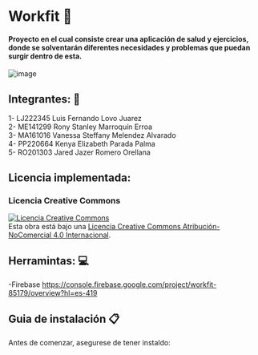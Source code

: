 # Workfit :nut_and_bolt:
#### Proyecto en el cual consiste crear una aplicación de salud y ejercicios, donde se solventarán diferentes necesidades y problemas que puedan surgir dentro de esta. 

![image](https://th.bing.com/th/id/R.c9db8cb4b56f1e04795259194ba2cbb6?rik=ABUUpoa%2fhSZ7yw&pid=ImgRaw&r=0) 

## Integrantes: :busts_in_silhouette:

1- LJ222345 Luis Fernando Lovo Juarez<br>
2- ME141299 Rony Stanley Marroquín Erroa <br>
3- MA161016 Vanessa Steffany Melendez Alvarado<br>
4- PP220664 Kenya Elizabeth Parada Palma<br>
5- RO201303  Jared Jazer Romero Orellana<br>

## Licencia implementada:
### Licencia Creative Commons
<a rel="license" href="http://creativecommons.org/licenses/by-nc/4.0/"><img alt="Licencia Creative Commons" style="border-width:0" src="https://i.creativecommons.org/l/by-nc/4.0/88x31.png" /></a><br />Esta obra está bajo una <a rel="license" href="http://creativecommons.org/licenses/by-nc/4.0/">Licencia Creative Commons Atribución-NoComercial 4.0 Internacional</a>.

## Herramintas: :computer:
-Firebase 
https://console.firebase.google.com/project/workfit-85179/overview?hl=es-419


## Guia de instalación :clipboard:
Antes de comenzar, asegurese de tener instaldo:<br>

